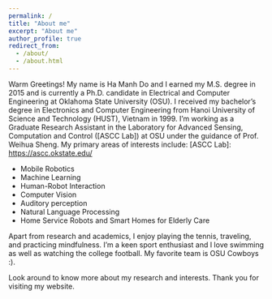 ```yaml
---
permalink: /
title: "About me"
excerpt: "About me"
author_profile: true
redirect_from:
  - /about/
  - /about.html
---
```

Warm Greetings! My name is Ha Manh Do and I earned my M.S. degree in 2015 and is currently a Ph.D. candidate in Electrical and Computer Engineering at Oklahoma State University (OSU). I received my bachelor’s degree in Electronics and Computer Engineering from Hanoi University of Science and Technology (HUST), Vietnam in 1999. I’m working as a Graduate Research Assistant in the Laboratory for Advanced Sensing, Computation and Control ([ASCC Lab]) at OSU under the guidance of Prof. Weihua Sheng. My primary areas of interests include:
[ASCC Lab]: https://ascc.okstate.edu/

* Mobile Robotics
* Machine Learning
* Human-Robot Interaction
* Computer Vision
* Auditory perception
* Natural Language Processing
* Home Service Robots and Smart Homes for Elderly Care

Apart from research and academics, I enjoy playing the tennis, traveling, and practicing mindfulness. I’m a keen sport enthusiast and I love swimming as well as watching the college football. My favorite team is OSU Cowboys :).

Look around to know more about my research and interests. Thank you for visiting my website.
